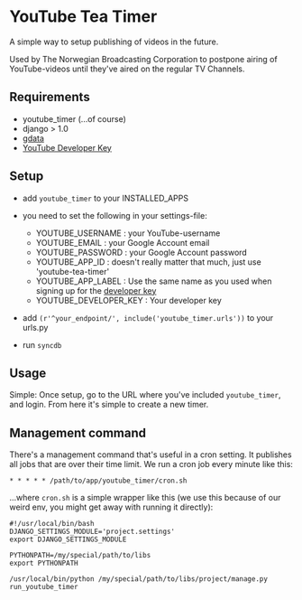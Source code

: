 # YouTube Tea Timer
A simple way to setup publishing of videos in the future.

Used by The Norwegian Broadcasting Corporation to postpone airing of YouTube-videos until they've aired on the regular TV Channels.

## Requirements
- youtube_timer (…of course)
- django > 1.0
- [gdata](http://code.google.com/p/gdata-python-client/)
- [YouTube Developer Key](code.google.com/apis/youtube/dashboard/gwt/index.html)

## Setup

- add `youtube_timer` to your INSTALLED_APPS
- you need to set the following in your settings-file:
    - YOUTUBE_USERNAME : your YouTube-username
    - YOUTUBE_EMAIL : your Google Account email
    - YOUTUBE_PASSWORD : your Google Account password
    - YOUTUBE\_APP_ID : doesn't really matter that much, just use 'youtube-tea-timer'
    - YOUTUBE\_APP_LABEL : Use the same name as you used when signing up for the [developer key](code.google.com/apis/youtube/dashboard/gwt/index.html)
    - YOUTUBE\_DEVELOPER_KEY : Your developer key

- add `(r'^your_endpoint/', include('youtube_timer.urls'))` to your urls.py
- run `syncdb`

## Usage
Simple: Once setup, go to the URL where you've included `youtube_timer`, and login. From here it's simple to create a new timer.

## Management command
There's a management command that's useful in a cron setting. It publishes all jobs that are over their time limit.
We run a cron job every minute like this:
    
    * * * * * /path/to/app/youtube_timer/cron.sh

…where `cron.sh` is a simple wrapper like this (we use this because of our weird env, you might get away with running it directly):

    #!/usr/local/bin/bash
    DJANGO_SETTINGS_MODULE='project.settings'
    export DJANGO_SETTINGS_MODULE

    PYTHONPATH=/my/special/path/to/libs
    export PYTHONPATH

    /usr/local/bin/python /my/special/path/to/libs/project/manage.py run_youtube_timer
    